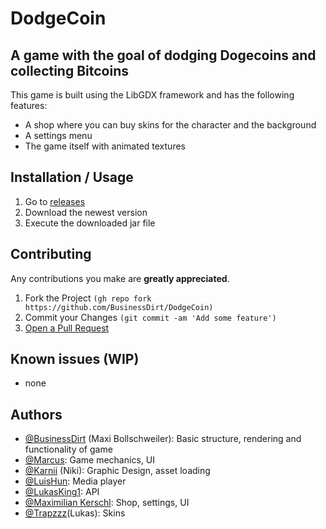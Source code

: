 # DodgeCoin
## A game with the goal of dodging Dogecoins and collecting Bitcoins
This game is built using the LibGDX framework and has the following features:
- A shop where you can buy skins for the character and the background
- A settings menu
- The game itself with animated textures


## Installation / Usage

1. Go to [releases](https://github.com/BusinessDirt/DodgeCoin/releases)
2. Download the newest version
3. Execute the downloaded jar file 


## Contributing

 Any contributions you make are **greatly appreciated**.

 1. Fork the Project `(gh repo fork https://github.com/BusinessDirt/DodgeCoin)`
 2. Commit your Changes `(git commit -am 'Add some feature')`
 3. [Open a Pull Request](https://docs.github.com/en/pull-requests/collaborating-with-pull-requests/proposing-changes-to-your-work-with-pull-requests/creating-a-pull-request-from-a-fork)

## Known issues (WIP)
- none

## Authors

- [@BusinessDirt](https://www.github.com/BusinessDirt) (Maxi Bollschweiler): Basic structure, rendering and functionality of game
- [@Marcus](https://www.github.com/Marcus-Howell): Game mechanics, UI
- [@Karnii](https://www.github.com/Karnii) (Niki): Graphic Design, asset loading
- [@LuisHun](https://www.github.com/LuisHun): Media player
- [@LukasKing1](https://www.github.com/LukasKing1): API
- [@Maximilian Kerschl](https://www.github.com/Madmaxs-dev): Shop, settings, UI
- [@Trapzzz](https://www.github.com/sheeshonaut)(Lukas): Skins
